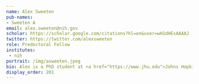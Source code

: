 ```yaml
---
name: Alex Sweeten
pub-names:
- Sweeten A
email: alex.sweeten@nih.gov
scholar: https://scholar.google.com/citations?hl=en&user=wH1dHEsAAAAJ
twitter: https://twitter.com/alexsweeten
role: Predoctoral Fellow
institutes:
 - nih
portrait: /img/asweeten.jpeg
bio: Alex is a PhD student at <a href="https://www.jhu.edu">Johns Hopkins University</a>, supervised by <a href="https://schatz-lab.org/"> Michael Schatz</a> and Adam Phillippy. Alex got a Bachelor’s degree with a Joint Major in Computer Science and Molecular Biology & Biochemistry from <a href="https://www.sfu.ca"> Simon Fraser University</a> in 2017, and a Master’s Degree in Computer Science in 2019. Before starting his PhD, Alex worked as a software developer at <a href="https://bcgsc.ca">Canada’s Michael Smith Genome Science Centre</a>.
display_order: 201
---
```

